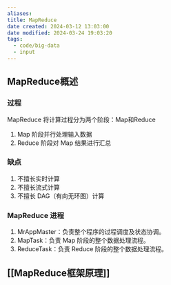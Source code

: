 ```yaml
---
aliases: 
title: MapReduce
date created: 2024-03-12 13:03:00
date modified: 2024-03-24 19:03:20
tags:
  - code/big-data
  - input
---
```

## MapReduce概述
### 过程
MapReduce 将计算过程分为两个阶段：Map和Reduce
1. Map 阶段并行处理输入数据
2. Reduce 阶段对 Map 结果进行汇总
### 缺点
1. 不擅长实时计算
2. 不擅长流式计算
3. 不擅长 DAG（有向无环图）计算

### MapReduce 进程
1. MrAppMaster：负责整个程序的过程调度及状态协调。
2. MapTask：负责 Map 阶段的整个数据处理流程。
3. ReduceTask：负责 Reduce 阶段的整个数据处理流程。

## [[MapReduce框架原理]]

